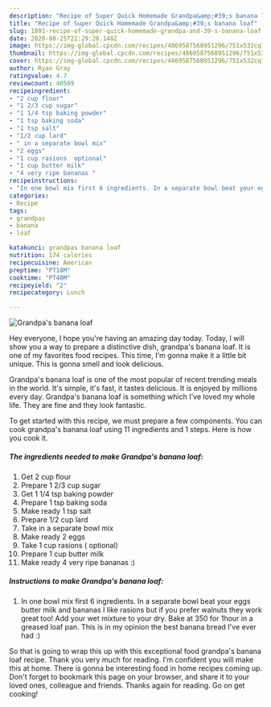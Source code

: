 ```yaml
---
description: "Recipe of Super Quick Homemade Grandpa&amp;#39;s banana loaf"
title: "Recipe of Super Quick Homemade Grandpa&amp;#39;s banana loaf"
slug: 1891-recipe-of-super-quick-homemade-grandpa-and-39-s-banana-loaf
date: 2020-08-25T22:29:20.148Z
image: https://img-global.cpcdn.com/recipes/4869587568951296/751x532cq70/grandpas-banana-loaf-recipe-main-photo.jpg
thumbnail: https://img-global.cpcdn.com/recipes/4869587568951296/751x532cq70/grandpas-banana-loaf-recipe-main-photo.jpg
cover: https://img-global.cpcdn.com/recipes/4869587568951296/751x532cq70/grandpas-banana-loaf-recipe-main-photo.jpg
author: Ryan Gray
ratingvalue: 4.7
reviewcount: 40599
recipeingredient:
- "2 cup flour"
- "1 2/3 cup sugar"
- "1 1/4 tsp baking powder"
- "1 tsp baking soda"
- "1 tsp salt"
- "1/2 cup lard"
- " in a separate bowl mix"
- "2 eggs"
- "1 cup rasions  optional"
- "1 cup butter milk"
- "4 very ripe bananas "
recipeinstructions:
- "In one bowl mix first 6 ingredients. In a separate bowl beat your eggs butter milk and bananas I like rasions but if you prefer walnuts they work great too! Add your wet mixture to your dry. Bake at 350 for 1hour in a greased loaf pan. This is in my opinion the best banana bread I&#39;ve ever had :)"
categories:
- Recipe
tags:
- grandpas
- banana
- loaf

katakunci: grandpas banana loaf 
nutrition: 174 calories
recipecuisine: American
preptime: "PT18M"
cooktime: "PT40M"
recipeyield: "2"
recipecategory: Lunch

---
```



![Grandpa&#39;s banana loaf](https://img-global.cpcdn.com/recipes/4869587568951296/751x532cq70/grandpas-banana-loaf-recipe-main-photo.jpg)

Hey everyone, I hope you're having an amazing day today. Today, I will show you a way to prepare a distinctive dish, grandpa&#39;s banana loaf. It is one of my favorites food recipes. This time, I'm gonna make it a little bit unique. This is gonna smell and look delicious.



Grandpa&#39;s banana loaf is one of the most popular of recent trending meals in the world. It's simple, it's fast, it tastes delicious. It is enjoyed by millions every day. Grandpa&#39;s banana loaf is something which I've loved my whole life. They are fine and they look fantastic.


To get started with this recipe, we must prepare a few components. You can cook grandpa&#39;s banana loaf using 11 ingredients and 1 steps. Here is how you cook it.

<!--inarticleads1-->

##### The ingredients needed to make Grandpa&#39;s banana loaf:

1. Get 2 cup flour
1. Prepare 1 2/3 cup sugar
1. Get 1 1/4 tsp baking powder
1. Prepare 1 tsp baking soda
1. Make ready 1 tsp salt
1. Prepare 1/2 cup lard
1. Take  in a separate bowl mix
1. Make ready 2 eggs
1. Take 1 cup rasions ( optional)
1. Prepare 1 cup butter milk
1. Make ready 4 very ripe bananas :)




<!--inarticleads2-->

##### Instructions to make Grandpa&#39;s banana loaf:

1. In one bowl mix first 6 ingredients. In a separate bowl beat your eggs butter milk and bananas I like rasions but if you prefer walnuts they work great too! Add your wet mixture to your dry. Bake at 350 for 1hour in a greased loaf pan. This is in my opinion the best banana bread I&#39;ve ever had :)




So that is going to wrap this up with this exceptional food grandpa&#39;s banana loaf recipe. Thank you very much for reading. I'm confident you will make this at home. There is gonna be interesting food in home recipes coming up. Don't forget to bookmark this page on your browser, and share it to your loved ones, colleague and friends. Thanks again for reading. Go on get cooking!
